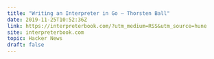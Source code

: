 ```yaml
---
title: "Writing an Interpreter in Go – Thorsten Ball"
date: 2019-11-25T10:52:36Z
link: https://interpreterbook.com/?utm_medium=RSS&utm_source=hune
site: interpreterbook.com
topic: Hacker News
draft: false
---
```

